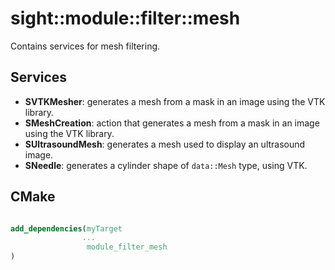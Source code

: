 # sight::module::filter::mesh

Contains services for mesh filtering. 

## Services

- **SVTKMesher**: generates a mesh from a mask in an image using the VTK library.
- **SMeshCreation**: action that generates a mesh from a mask in an image using the VTK library.
- **SUltrasoundMesh**: generates a mesh used to display an ultrasound image.
- **SNeedle**: generates a cylinder shape of `data::Mesh` type, using VTK.

## CMake

```cmake

add_dependencies(myTarget 
                ...
                 module_filter_mesh
)
```
